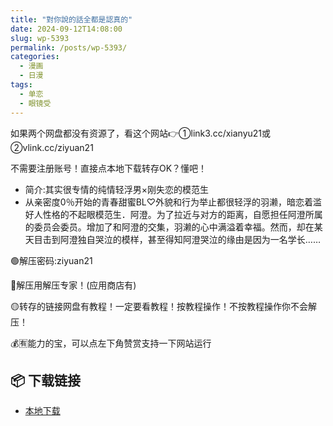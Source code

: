 ```yaml
---
title: "對你說的話全都是認真的"
date: 2024-09-12T14:08:00
slug: wp-5393
permalink: /posts/wp-5393/
categories:
  - 漫画
  - 日漫
tags:
  - 单恋
  - 眼镜受
---
```


如果两个网盘都没有资源了，看这个网站👉①link3.cc/xianyu21或②vlink.cc/ziyuan21

不需要注册账号！直接点本地下载转存OK？懂吧！

*   简介:其实很专情的纯情轻浮男×刚失恋的模范生
*   从亲密度0％开始的青春甜蜜BL♡外貌和行为举止都很轻浮的羽濑，暗恋着滥好人性格的不起眼模范生．阿澄。为了拉近与对方的距离，自愿担任阿澄所属的委员会委员。增加了和阿澄的交集，羽濑的心中满溢着幸福。然而，却在某天目击到阿澄独自哭泣的模样，甚至得知阿澄哭泣的缘由是因为一名学长……

🟢解压密码:ziyuan21

🔵解压用解压专家！(应用商店有)

🟡转存的链接网盘有教程！一定要看教程！按教程操作！不按教程操作你不会解压！

💰🈶能力的宝，可以点左下角赞赏支持一下网站运行

## 📦 下载链接
- [本地下载](https://blziyuan21.com/pay-download/5393?key=754e19f125&down_id=0)

